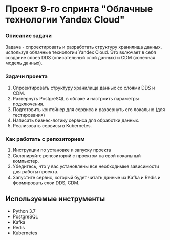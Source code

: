 # Проект 9-го спринта "Облачные технологии Yandex Cloud"

### Описание задачи
Задача - спроектировать и разработать структуру хранилища данных, используя облачные технологии Yandex Cloud. Это включает в себя создание слоев DDS (описательный слой данных) и CDM (конечная модель данных).

### Задачи проекта
1. Спроектировать структуру хранилища данных со слоями DDS и CDM.
2. Развернуть PostgreSQL в облаке и настроить параметры подключения.
3. Подготовить контейнер для сервиса и развернуть его локально (для тестирования)
4. Написать бизнес-логику сервиса для обработки данных.
5. Реализовать сервисы в Kubernetes.

### Как работать с репозиторием
1. Инструкции по установке и запуску проекта
2. Склонируйте репозиторий с проектом на свой локальный компьютер.
3. Убедитесь, что у вас установлены все необходимые зависимости для работы проекта.
4. Запустите сервис, который будет читать данные из Kafka и Redis и формировать слои DDS, CDM.

## Используемые инструменты
- Python 3.7
- PostgreSQL
- Kafka 
- Redis
- Kubernetes